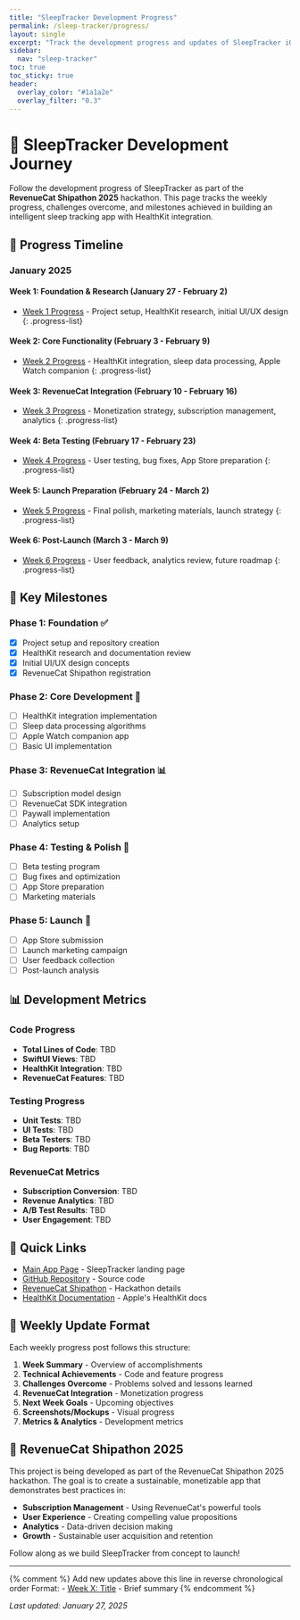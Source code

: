 ```yaml
---
title: "SleepTracker Development Progress"
permalink: /sleep-tracker/progress/
layout: single
excerpt: "Track the development progress and updates of SleepTracker iOS and watchOS application. Stay informed about new features, improvements, and RevenueCat Shipathon 2025 journey."
sidebar:
  nav: "sleep-tracker"
toc: true
toc_sticky: true
header:
  overlay_color: "#1a1a2e"
  overlay_filter: "0.3"
---
```


# 🚀 SleepTracker Development Journey

Follow the development progress of SleepTracker as part of the **RevenueCat Shipathon 2025** hackathon. This page tracks the weekly progress, challenges overcome, and milestones achieved in building an intelligent sleep tracking app with HealthKit integration.

## 📅 Progress Timeline

### January 2025

#### Week 1: Foundation & Research (January 27 - February 2)
- [Week 1 Progress](/sleep-tracker/progress/2025/01/week-1/) - Project setup, HealthKit research, initial UI/UX design
{: .progress-list}

#### Week 2: Core Functionality (February 3 - February 9)
- [Week 2 Progress](/sleep-tracker/progress/2025/01/week-2/) - HealthKit integration, sleep data processing, Apple Watch companion
{: .progress-list}

#### Week 3: RevenueCat Integration (February 10 - February 16)
- [Week 3 Progress](/sleep-tracker/progress/2025/01/week-3/) - Monetization strategy, subscription management, analytics
{: .progress-list}

#### Week 4: Beta Testing (February 17 - February 23)
- [Week 4 Progress](/sleep-tracker/progress/2025/01/week-4/) - User testing, bug fixes, App Store preparation
{: .progress-list}

#### Week 5: Launch Preparation (February 24 - March 2)
- [Week 5 Progress](/sleep-tracker/progress/2025/01/week-5/) - Final polish, marketing materials, launch strategy
{: .progress-list}

#### Week 6: Post-Launch (March 3 - March 9)
- [Week 6 Progress](/sleep-tracker/progress/2025/01/week-6/) - User feedback, analytics review, future roadmap
{: .progress-list}

## 🎯 Key Milestones

### Phase 1: Foundation ✅
- [x] Project setup and repository creation
- [x] HealthKit research and documentation review
- [x] Initial UI/UX design concepts
- [x] RevenueCat Shipathon registration

### Phase 2: Core Development 🔄
- [ ] HealthKit integration implementation
- [ ] Sleep data processing algorithms
- [ ] Apple Watch companion app
- [ ] Basic UI implementation

### Phase 3: RevenueCat Integration 📊
- [ ] Subscription model design
- [ ] RevenueCat SDK integration
- [ ] Paywall implementation
- [ ] Analytics setup

### Phase 4: Testing & Polish 🧪
- [ ] Beta testing program
- [ ] Bug fixes and optimization
- [ ] App Store preparation
- [ ] Marketing materials

### Phase 5: Launch 🚀
- [ ] App Store submission
- [ ] Launch marketing campaign
- [ ] User feedback collection
- [ ] Post-launch analysis

## 📊 Development Metrics

### Code Progress
- **Total Lines of Code**: TBD
- **SwiftUI Views**: TBD
- **HealthKit Integration**: TBD
- **RevenueCat Features**: TBD

### Testing Progress
- **Unit Tests**: TBD
- **UI Tests**: TBD
- **Beta Testers**: TBD
- **Bug Reports**: TBD

### RevenueCat Metrics
- **Subscription Conversion**: TBD
- **Revenue Analytics**: TBD
- **A/B Test Results**: TBD
- **User Engagement**: TBD

## 🔗 Quick Links

- [Main App Page](/sleep-tracker/) - SleepTracker landing page
- [GitHub Repository](https://github.com/rshankras/sleep-tracker) - Source code
- [RevenueCat Shipathon](https://www.revenuecat.com/shipathon) - Hackathon details
- [HealthKit Documentation](https://developer.apple.com/healthkit/) - Apple's HealthKit docs

## 📝 Weekly Update Format

Each weekly progress post follows this structure:

1. **Week Summary** - Overview of accomplishments
2. **Technical Achievements** - Code and feature progress
3. **Challenges Overcome** - Problems solved and lessons learned
4. **RevenueCat Integration** - Monetization progress
5. **Next Week Goals** - Upcoming objectives
6. **Screenshots/Mockups** - Visual progress
7. **Metrics & Analytics** - Development metrics

## 🎉 RevenueCat Shipathon 2025

This project is being developed as part of the RevenueCat Shipathon 2025 hackathon. The goal is to create a sustainable, monetizable app that demonstrates best practices in:

- **Subscription Management** - Using RevenueCat's powerful tools
- **User Experience** - Creating compelling value propositions
- **Analytics** - Data-driven decision making
- **Growth** - Sustainable user acquisition and retention

Follow along as we build SleepTracker from concept to launch!

---

{% comment %}
Add new updates above this line in reverse chronological order
Format: - [Week X: Title](/sleep-tracker/progress/YYYY/MM/week-X/) - Brief summary
{% endcomment %}

*Last updated: January 27, 2025* 